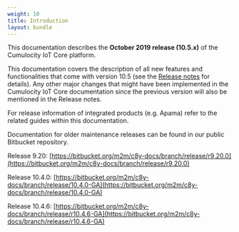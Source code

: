 ```yaml
---
weight: 10
title: Introduction
layout: bundle
---
```


This documentation describes the **October 2019 release (10.5.x)** of the Cumulocity IoT Core platform.

This documentation covers the description of all new features and functionalities that come with version 10.5 (see the [Release notes](/guides/release-notes#10.5.0) for details). Any other major changes that might have been implemented in the Cumulocity IoT Core documentation since the previous version will also be mentioned in the Release notes. 

For release information of integrated  products (e.g. Apama) refer to the related guides within this documentation. 

Documentation for older maintenance releases can be found in our public Bitbucket repository.

Release 9.20: [https://bitbucket.org/m2m/c8y-docs/branch/release/r9.20.0](https://bitbucket.org/m2m/c8y-docs/branch/release/r9.20.0)

Release 10.4.0: [https://bitbucket.org/m2m/c8y-docs/branch/release/10.4.0-GA](https://bitbucket.org/m2m/c8y-docs/branch/release/10.4.0-GA)

Release 10.4.6: [https://bitbucket.org/m2m/c8y-docs/branch/release/r10.4.6-GA](https://bitbucket.org/m2m/c8y-docs/branch/release/r10.4.6-GA)